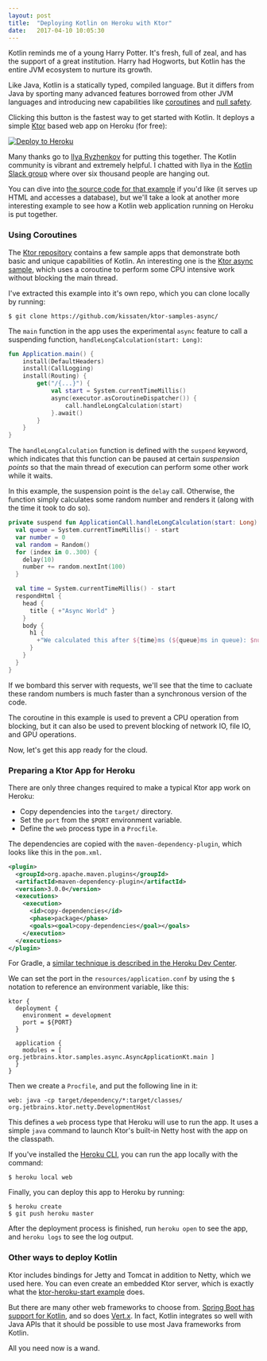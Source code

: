 ```yaml
---
layout: post
title:  "Deploying Kotlin on Heroku with Ktor"
date:   2017-04-10 10:05:30
---
```


Kotlin reminds me of a young Harry Potter. It's fresh, full of zeal, and has the support of a
great institution. Harry had Hogworts, but Kotlin has the
entire JVM ecosystem to nurture its growth.

Like Java, Kotlin is a statically typed, compiled language. But it differs from Java
by sporting many advanced features borrowed from other JVM
languages and introducing new capabilities like
[coroutines](https://kotlinlang.org/docs/reference/coroutines.html) and
[null safety](https://kotlinlang.org/docs/reference/null-safety.html).

Clicking this button is the fastest way to get started with Kotlin. It deploys a simple [Ktor](https://github.com/Kotlin/ktor) based web app on Heroku (for free):

[![Deploy to Heroku](https://camo.githubusercontent.com/c0824806f5221ebb7d25e559568582dd39dd1170/68747470733a2f2f7777772e6865726f6b7563646e2e636f6d2f6465706c6f792f627574746f6e2e706e67)](https://dashboard.heroku.com/new?&template=https%3A%2F%2Fgithub.com%2Forangy%2Fktor-heroku-start)

Many thanks go to [Ilya Ryzhenkov](https://twitter.com/orangy) for putting this together. The Kotlin
community is vibrant and extremely helpful. I chatted with Ilya in the
[Kotlin Slack group](https://kotlinlang.slack.com) where over six thousand people are hanging out.

You can dive into [the source code for that example](https://github.com/orangy/ktor-heroku-start)
if you'd like (it serves up HTML and accesses a database),
but we'll take a look at another more interesting example to see how a Kotlin web application
running on Heroku is put together.

### Using Coroutines

The [Ktor repository](https://github.com/Kotlin/ktor) contains a few sample apps that demonstrate
both basic and unique capabilities of Kotlin. An interesting one is the
[Ktor async sample](https://github.com/Kotlin/ktor/tree/master/ktor-samples/ktor-samples-async),
which uses a coroutine to perform some CPU intensive work without blocking the main thread.

I've extracted this example into it's own repo, which you can clone locally by
running:

```sh-session
$ git clone https://github.com/kissaten/ktor-samples-async/
```

The `main` function in the app uses the experimental `async` feature to call
a suspending function, `handleLongCalculation(start: Long)`:

```kotlin
fun Application.main() {
    install(DefaultHeaders)
    install(CallLogging)
    install(Routing) {
        get("/{...}") {
            val start = System.currentTimeMillis()
            async(executor.asCoroutineDispatcher()) {
                call.handleLongCalculation(start)
            }.await()
        }
    }
}
```

The `handleLongCalculation` function is defined with the `suspend` keyword, which indicates
that this function can be paused at certain *suspension points* so that the main
thread of execution can perform some other work while it waits.

In this example, the suspension point is the `delay` call. Otherwise, the function
simply calculates some random number and renders it (along with the time it took to do so).

```kotlin
private suspend fun ApplicationCall.handleLongCalculation(start: Long) {
  val queue = System.currentTimeMillis() - start
  var number = 0
  val random = Random()
  for (index in 0..300) {
    delay(10)
    number += random.nextInt(100)
  }

  val time = System.currentTimeMillis() - start
  respondHtml {
    head {
      title { +"Async World" }
    }
    body {
      h1 {
        +"We calculated this after ${time}ms (${queue}ms in queue): $number"
      }
    }
  }
}
```

If we bombard this server with requests, we'll see that the time to cacluate
these random numbers is much faster than a synchronous version of the code.

The coroutine in this example is used to prevent a CPU operation from blocking,
but it can also be used to prevent blocking of network IO, file IO, and GPU operations.

Now, let's get this app ready for the cloud.

### Preparing a Ktor App for Heroku

There are only three changes required to make a typical Ktor app work on Heroku:

* Copy dependencies into the `target/` directory.
* Set the `port` from the `$PORT` environment variable.
* Define the `web` process type in a `Procfile`.

The dependencies are copied with the `maven-dependency-plugin`, which looks like
this in the `pom.xml`.

```xml
<plugin>
  <groupId>org.apache.maven.plugins</groupId>
  <artifactId>maven-dependency-plugin</artifactId>
  <version>3.0.0</version>
  <executions>
    <execution>
      <id>copy-dependencies</id>
      <phase>package</phase>
      <goals><goal>copy-dependencies</goal></goals>
    </execution>
  </executions>
</plugin>
```

For Gradle, a [similar technique is described in the Heroku Dev Center](https://devcenter.heroku.com/articles/deploying-gradle-apps-on-heroku#verify-that-your-build-file-is-set-up-correctly).

We can set the port in the `resources/application.conf` by using the `$` notation to
reference an environment variable, like this:

```
ktor {
  deployment {
    environment = development
    port = ${PORT}
  }

  application {
    modules = [ org.jetbrains.ktor.samples.async.AsyncApplicationKt.main ]
  }
}
```

Then we create a `Procfile`, and put the following line in it:

```
web: java -cp target/dependency/*:target/classes/ org.jetbrains.ktor.netty.DevelopmentHost
```

This defines a `web` process type that Heroku will use to run the app. It uses
a simple `java` command to launch Ktor's built-in Netty host with the app on the classpath.

If you've installed the [Heroku CLI](https://cli.heroku.com), you can run the app locally with
the command:

```
$ heroku local web
```

Finally, you can deploy this app to Heroku by running:

```sh-session
$ heroku create
$ git push heroku master
```

After the deployment process is finished, run `heroku open` to see the app, and
`heroku logs` to see the log output.

### Other ways to deploy Kotlin

Ktor includes bindings for Jetty and Tomcat in addition to Netty, which we used here.
You can even create an embedded Ktor server, which is exactly what the
[ktor-heroku-start example](https://github.com/orangy/ktor-heroku-start) does.

But there are many other web frameworks to choose from. [Spring Boot has
support for Kotlin](https://spring.io/blog/2016/02/15/developing-spring-boot-applications-with-kotlin),
and so does [Vert.x](https://github.com/vert-x3/vertx-examples/tree/master/kotlin-example).
In fact, Kotlin integrates so well with Java APIs that it should be possible to use most Java frameworks from Kotlin.

All you need now is a wand.
